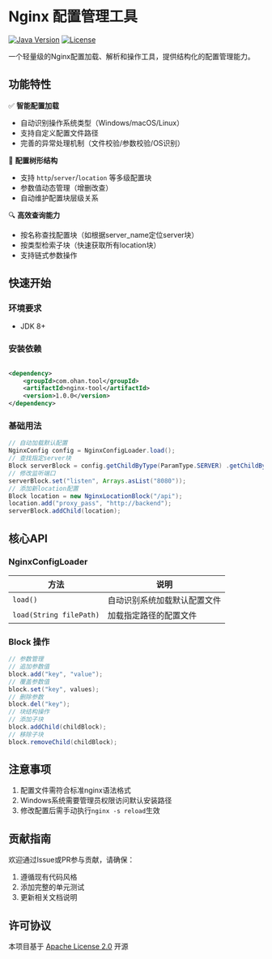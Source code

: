 # Nginx 配置管理工具

[![Java Version](https://img.shields.io/badge/Java-8%2B-orange)](https://java.com)
[![License](https://img.shields.io/badge/License-Apache%202.0-blue.svg)](https://opensource.org/licenses/Apache-2.0)

一个轻量级的Nginx配置加载、解析和操作工具，提供结构化的配置管理能力。

## 功能特性

✅ **智能配置加载**

- 自动识别操作系统类型（Windows/macOS/Linux）
- 支持自定义配置文件路径
- 完善的异常处理机制（文件校验/参数校验/OS识别）

🌲 **配置树形结构**

- 支持 `http`/`server`/`location` 等多级配置块
- 参数值动态管理（增删改查）
- 自动维护配置块层级关系

🔍 **高效查询能力**

- 按名称查找配置块（如根据server_name定位server块）
- 按类型检索子块（快速获取所有location块）
- 支持链式参数操作

## 快速开始

### 环境要求

- JDK 8+

### 安装依赖

~~~xml 

<dependency>
    <groupId>com.ohan.tool</groupId>
    <artifactId>nginx-tool</artifactId>
    <version>1.0.0</version>
</dependency>
~~~

### 基础用法

~~~ java 
// 自动加载默认配置 
NginxConfig config = NginxConfigLoader.load();
// 查找指定server块 
Block serverBlock = config.getChildByType(ParamType.SERVER) .getChildByName("example.com");
// 修改监听端口 
serverBlock.set("listen", Arrays.asList("8080"));
// 添加新location配置
Block location = new NginxLocationBlock("/api"); 
location.add("proxy_pass", "http://backend"); 
serverBlock.addChild(location);
~~~

## 核心API

### NginxConfigLoader

| 方法                      | 说明             |
|-------------------------|----------------|
| `load()`                | 自动识别系统加载默认配置文件 |
| `load(String filePath)` | 加载指定路径的配置文件    |

### Block 操作

~~~ java 
// 参数管理 
// 追加参数值 
block.add("key", "value"); 
// 覆盖参数值 
block.set("key", values); 
// 删除参数
block.del("key"); 
// 块结构操作  
// 添加子块 
block.addChild(childBlock);
// 移除子块
block.removeChild(childBlock);
~~~

## 注意事项

1. 配置文件需符合标准nginx语法格式
2. Windows系统需要管理员权限访问默认安装路径
3. 修改配置后需手动执行`nginx -s reload`生效

## 贡献指南

欢迎通过Issue或PR参与贡献，请确保：

1. 遵循现有代码风格
2. 添加完整的单元测试
3. 更新相关文档说明

## 许可协议

本项目基于 [Apache License 2.0](LICENSE) 开源

